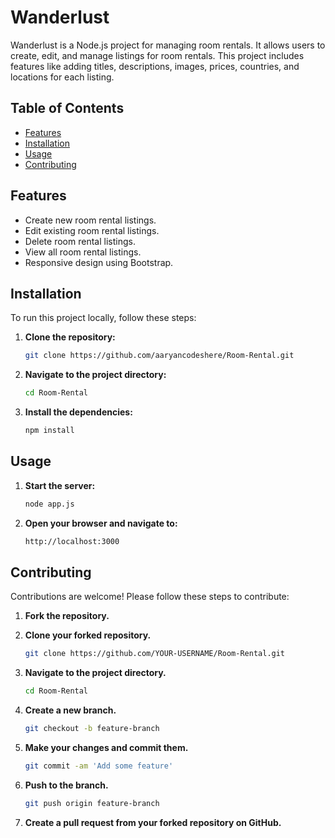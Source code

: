 # Wanderlust

Wanderlust is a Node.js project for managing room rentals. It allows users to create, edit, and manage listings for room rentals. This project includes features like adding titles, descriptions, images, prices, countries, and locations for each listing.

## Table of Contents

- [Features](#features)
- [Installation](#installation)
- [Usage](#usage)
- [Contributing](#contributing)

## Features

- Create new room rental listings.
- Edit existing room rental listings.
- Delete room rental listings.
- View all room rental listings.
- Responsive design using Bootstrap.

## Installation

To run this project locally, follow these steps:

1. **Clone the repository:**

   ```sh
   git clone https://github.com/aaryancodeshere/Room-Rental.git
   
2. **Navigate to the project directory:**

   ```sh
   cd Room-Rental

3. **Install the dependencies:**

   ```sh
   npm install  

## Usage

1. **Start the server:**

   ```sh
   node app.js
   
2. **Open your browser and navigate to:**

   ```sh
   http://localhost:3000
   
## Contributing

Contributions are welcome! Please follow these steps to contribute:


1. **Fork the repository.**

2. **Clone your forked repository.**
   ```sh
   git clone https://github.com/YOUR-USERNAME/Room-Rental.git

3. **Navigate to the project directory.**
   ```sh
   cd Room-Rental

4. **Create a new branch.**
    ```sh
    git checkout -b feature-branch

5. **Make your changes and commit them.**
    ```sh
    git commit -am 'Add some feature'

6. **Push to the branch.**
    ```sh
    git push origin feature-branch

7. **Create a pull request from your forked repository on GitHub.**


   
